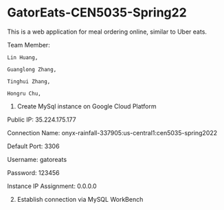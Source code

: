 # GatorEats-CEN5035-Spring22

This is a web application for meal ordering online, similar to Uber eats.

Team Member:

    Lin Huang,

    Guanglong Zhang,

    Tinghui Zhang,

    Hongru Chu,


1. Create MySql instance on Google Cloud Platform

Public IP: 35.224.175.177

Connection Name: onyx-rainfall-337905:us-central1:cen5035-spring2022

Default Port: 3306

Username: gatoreats

Password: 123456

Instance IP Assignment: 0.0.0.0


2. Establish connection via MySQL WorkBench


